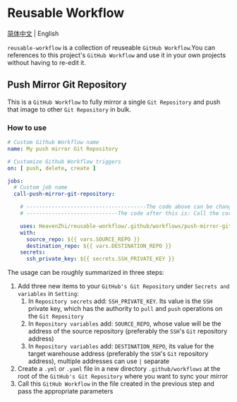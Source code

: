 # Reusable Workflow

[简体中文](./README.md) | English

`reusable-workflow` is a collection of reuseable `GitHub Workflow`.You can references to this project's `GitHub Workflow` and use it in your own projects without having to re-edit it.

## Push Mirror Git Repository

This is a `GitHub Workflow` to fully mirror a single `Git Repository` and push that image to other `Git Repository` in bulk.

### How to use

```yml
# Custom Github Workflow name
name: My push mirror Git Repository

# Customize Github Workflow triggers
on: [ push, delete, create ]

jobs:
  # Custom job name
  call-push-mirror-git-repository:

    # --------------------------------------The code above can be changed as needed--------------------------------------
    # -----------------------------The code after this is: Call the core step of the GitHub Workflow (cannot be changed)-----------------------------

    uses: HeavenZhi/reusable-workflow/.github/workflows/push-mirror-git-repository.yml@main
    with:
      source_repo: ${{ vars.SOURCE_REPO }}
      destination_repo: ${{ vars.DESTINATION_REPO }}
    secrets:
      ssh_private_key: ${{ secrets.SSH_PRIVATE_KEY }}
```

The usage can be roughly summarized in three steps:

1. Add three new items to your `GitHub's Git Repository` under `Secrets and variables` in  `Setting`:
   1. In `Repository secrets` add: `SSH_PRIVATE_KEY`. Its value is the `SSH` private key, which has the authority to `pull` and `push` operations on the `Git Repository`
   2. In `Repository variables` add: `SOURCE_REPO`, whose value will be the address of the source repository (preferably the `SSH`'s `Git` repository address)
   3. In `Repository variables` add: `DESTINATION_REPO`, its value for the target warehouse address (preferably the `SSH`'s `Git` repository address), multiple addresses can use `|` separate
2. Create a `.yml` or `.yaml` file in a new directory `.github/workflows` at the root of the `GitHub's Git Repository` where you want to sync your mirror
3. Call this `GitHub Workflow` in the file created in the previous step and pass the appropriate parameters
